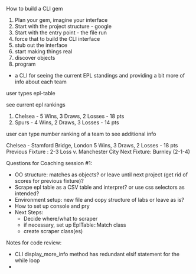 How to build a CLI gem

1. Plan your gem, imagine your interface
2. Start with the project structure - google
3. Start with the entry point - the file run
4. force that to build the CLI interface
5. stub out the interface
6. start making things real
7. discover objects
8. program

- a CLI for seeing the current EPL standings and providing a bit more of info about each team

user types epl-table

see current epl rankings

  1. Chelsea - 5 Wins, 3 Draws, 2 Losses - 18 pts
  2. Spurs - 4 Wins, 2 Draws, 3 Losses - 14 pts

user can type number ranking of a team to see additional info

Chelsea - Stamford Bridge, London
5 Wins, 3 Draws, 2 Losses - 18 pts
Previous Fixture : 2-3 Loss v. Manchester City
Next Fixture: Burnley (2-1-4)



Questions for Coaching session #1:
- OO structure: matches as objects? or leave until next project (get rid of scores for previous fixture)?
- Scrape epl table as a CSV table and interpret? or use css selectors as intended?
- Environment setup: new file and copy structure of labs or leave as is?
- How to set up console and pry
- Next Steps:
  - Decide where/what to scraper
  - if necessary, set up EplTable::Match class
  - create scraper class(es)

Notes for code review:
- CLI display_more_info method has redundant elsif statement for the while loop
- 
